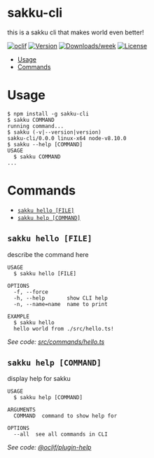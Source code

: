 sakku-cli
=========

this is a sakku cli that makes world even better!

[![oclif](https://img.shields.io/badge/cli-oclif-brightgreen.svg)](https://oclif.io)
[![Version](https://img.shields.io/npm/v/sakku-cli.svg)](https://npmjs.org/package/sakku-cli)
[![Downloads/week](https://img.shields.io/npm/dw/sakku-cli.svg)](https://npmjs.org/package/sakku-cli)
[![License](https://img.shields.io/npm/l/sakku-cli.svg)](https://github.com/arvinrokni/sakku_cli_ts/blob/master/package.json)

<!-- toc -->
* [Usage](#usage)
* [Commands](#commands)
<!-- tocstop -->
# Usage
<!-- usage -->
```sh-session
$ npm install -g sakku-cli
$ sakku COMMAND
running command...
$ sakku (-v|--version|version)
sakku-cli/0.0.0 linux-x64 node-v8.10.0
$ sakku --help [COMMAND]
USAGE
  $ sakku COMMAND
...
```
<!-- usagestop -->
# Commands
<!-- commands -->
* [`sakku hello [FILE]`](#sakku-hello-file)
* [`sakku help [COMMAND]`](#sakku-help-command)

## `sakku hello [FILE]`

describe the command here

```
USAGE
  $ sakku hello [FILE]

OPTIONS
  -f, --force
  -h, --help       show CLI help
  -n, --name=name  name to print

EXAMPLE
  $ sakku hello
  hello world from ./src/hello.ts!
```

_See code: [src/commands/hello.ts](https://github.com/arvinrokni/sakku_cli_ts/blob/v0.0.0/src/commands/hello.ts)_

## `sakku help [COMMAND]`

display help for sakku

```
USAGE
  $ sakku help [COMMAND]

ARGUMENTS
  COMMAND  command to show help for

OPTIONS
  --all  see all commands in CLI
```

_See code: [@oclif/plugin-help](https://github.com/oclif/plugin-help/blob/v2.1.4/src/commands/help.ts)_
<!-- commandsstop -->
